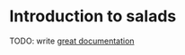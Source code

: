 # Introduction to salads

TODO: write [great documentation](http://jacobian.org/writing/what-to-write/)
